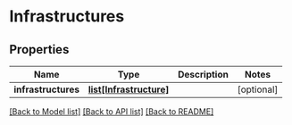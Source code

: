 # Infrastructures

## Properties
Name | Type | Description | Notes
------------ | ------------- | ------------- | -------------
**infrastructures** | [**list[Infrastructure]**](Infrastructure.md) |  | [optional] 

[[Back to Model list]](../README.md#documentation-for-models) [[Back to API list]](../README.md#documentation-for-api-endpoints) [[Back to README]](../README.md)



